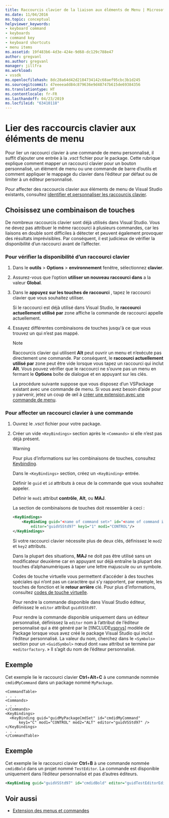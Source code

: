 ```yaml
---
title: Raccourcis clavier de la liaison aux éléments de Menu | Microsoft Docs
ms.date: 11/04/2016
ms.topic: conceptual
helpviewer_keywords:
- keyboard command
- keyboards
- command key
- keyboard shortcuts
- menu items
ms.assetid: 19f483b6-4d3e-424e-9d68-dc129c788e47
author: gregvanl
ms.author: gregvanl
manager: jillfra
ms.workload:
- vssdk
ms.openlocfilehash: 8dc28a64d42d2184734142c68aef95cbc3b1d245
ms.sourcegitcommit: 47eeeeadd84c879636e9d48747b615de69384356
ms.translationtype: HT
ms.contentlocale: fr-FR
ms.lasthandoff: 04/23/2019
ms.locfileid: "63410118"
---
```

# <a name="bind-keyboard-shortcuts-to-menu-items"></a>Lier des raccourcis clavier aux éléments de menu
Pour lier un raccourci clavier à une commande de menu personnalisé, il suffit d’ajouter une entrée à la *.vsct* fichier pour le package. Cette rubrique explique comment mapper un raccourci clavier pour un bouton personnalisé, un élément de menu ou une commande de barre d’outils et comment appliquer le mappage du clavier dans l’éditeur par défaut ou de limiter à un éditeur personnalisé.

 Pour affecter des raccourcis clavier aux éléments de menu de Visual Studio existants, consultez [identifier et personnaliser les raccourcis clavier](../ide/identifying-and-customizing-keyboard-shortcuts-in-visual-studio.md).

## <a name="choose-a-key-combination"></a>Choisissez une combinaison de touches
 De nombreux raccourcis clavier sont déjà utilisés dans Visual Studio. Vous ne devez pas attribuer le même raccourci à plusieurs commandes, car les liaisons en double sont difficiles à détecter et peuvent également provoquer des résultats imprévisibles. Par conséquent, il est judicieux de vérifier la disponibilité d’un raccourci avant de l’affecter.

### <a name="to-verify-the-availability-of-a-keyboard-shortcut"></a>Pour vérifier la disponibilité d’un raccourci clavier

1. Dans le **outils** > **Options** > **environnement** fenêtre, sélectionnez **clavier**.

2. Assurez-vous que l’option **utiliser un nouveau raccourci dans** a la valeur **Global**.

3. Dans le **appuyez sur les touches de raccourci** , tapez le raccourci clavier que vous souhaitez utiliser.

    Si le raccourci est déjà utilisé dans Visual Studio, le **raccourci actuellement utilisé par** zone affiche la commande de raccourci appelle actuellement.

4. Essayez différentes combinaisons de touches jusqu'à ce que vous trouvez un qui n’est pas mappé.

   > [!NOTE]
   > Raccourcis clavier qui utilisent **Alt** peut ouvrir un menu et n’exécute pas directement une commande. Par conséquent, le **raccourci actuellement utilisé par** zone peut être vide lorsque vous tapez un raccourci qui inclut **Alt**. Vous pouvez vérifier que le raccourci ne s’ouvre pas un menu en fermant le **Options** boîte de dialogue et en appuyant sur les clés.

   La procédure suivante suppose que vous disposez d’un VSPackage existant avec une commande de menu. Si vous avez besoin d’aide pour y parvenir, jetez un coup de œil à [créer une extension avec une commande de menu](../extensibility/creating-an-extension-with-a-menu-command.md).

### <a name="to-assign-a-keyboard-shortcut-to-a-command"></a>Pour affecter un raccourci clavier à une commande

1. Ouvrez le *.vsct* fichier pour votre package.

2. Créer un vide `<KeyBindings>` section après le `<Commands>` si elle n’est pas déjà présent.

   > [!WARNING]
   > Pour plus d’informations sur les combinaisons de touches, consultez [Keybinding](../extensibility/keybinding-element.md).

    Dans le `<KeyBindings>` section, créez un `<KeyBinding>` entrée.

    Définir le `guid` et `id` attributs à ceux de la commande que vous souhaitez appeler.

    Définir le `mod1` attribut **contrôle**, **Alt**, ou **MAJ**.

    La section de combinaisons de touches doit ressembler à ceci :

   ```xml
   <KeyBindings>
       <KeyBinding guid="<name of command set>" id="<name of command id>"
           editor="guidVSStd97" key1="1" mod1="CONTROL"/>
   </KeyBindings>

   ```

   Si votre raccourci clavier nécessite plus de deux clés, définissez le `mod2` et `key2` attributs.

   Dans la plupart des situations, **MAJ** ne doit pas être utilisé sans un modificateur deuxième car en appuyant sur déjà entraîne la plupart des touches d’alphanumériques à taper une lettre majuscule ou un symbole.

   Codes de touche virtuelle vous permettent d’accéder à des touches spéciales qui n’ont pas un caractère qui s’y rapportent, par exemple, les touches de fonction et le **retour arrière** clé. Pour plus d’informations, consultez [codes de touche virtuelle](https://docs.microsoft.com/windows/desktop/inputdev/virtual-key-codes).

   Pour rendre la commande disponible dans Visual Studio éditeur, définissez le `editor` attribut `guidVSStd97`.

   Pour rendre la commande disponible uniquement dans un éditeur personnalisé, définissez la `editor` nom à l’attribut de l’éditeur personnalisé qui a été généré par le [!INCLUDE[vsprvs](../code-quality/includes/vsprvs_md.md)] modèle de Package lorsque vous avez créé le package Visual Studio qui inclut l’éditeur personnalisé. La valeur du nom, cherchez dans le `<Symbols>` section pour un `<GuidSymbol>` nœud dont `name` attribut se termine par «`editorfactory`. » Il s’agit du nom de l’éditeur personnalisé.

## <a name="example"></a>Exemple
 Cet exemple lie le raccourci clavier **Ctrl**+**Alt**+**C** à une commande nommée `cmdidMyCommand` dans un package nommé `MyPackage`.

```
<CommandTable>
. . .
<Commands>
. . .
</Commands>
<KeyBindings>
  <KeyBinding guid="guidMyPackageCmdSet" id="cmdidMyCommand"
      key1="C" mod1="CONTROL" mod2="ALT" editor="guidVSStd97" />
</KeyBindings>
. . .
</CommandTable>
```

## <a name="example"></a>Exemple
 Cet exemple lie le raccourci clavier **Ctrl**+**B** à une commande nommée `cmdidBold` dans un projet nommé `TestEditor`. La commande est disponible uniquement dans l’éditeur personnalisé et pas d’autres éditeurs.

```xml
<KeyBinding guid="guidVSStd97" id="cmdidBold" editor="guidTestEditorEditorFactory" key1="B" mod1="Control" />
```

## <a name="see-also"></a>Voir aussi
- [Extension des menus et commandes](../extensibility/extending-menus-and-commands.md)